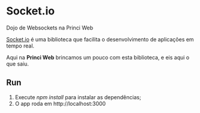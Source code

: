 # Socket.io
Dojo de Websockets na Princi Web

[Socket.io](http://socket.io/) é uma biblioteca que facilita o desenvolvimento de aplicações em tempo real.

Aqui na **Princi Web** brincamos um pouco com esta biblioteca, e eis aqui o que saiu.

## Run

1. Execute *npm install* para instalar as dependências;
2. O app roda em http://localhost:3000
